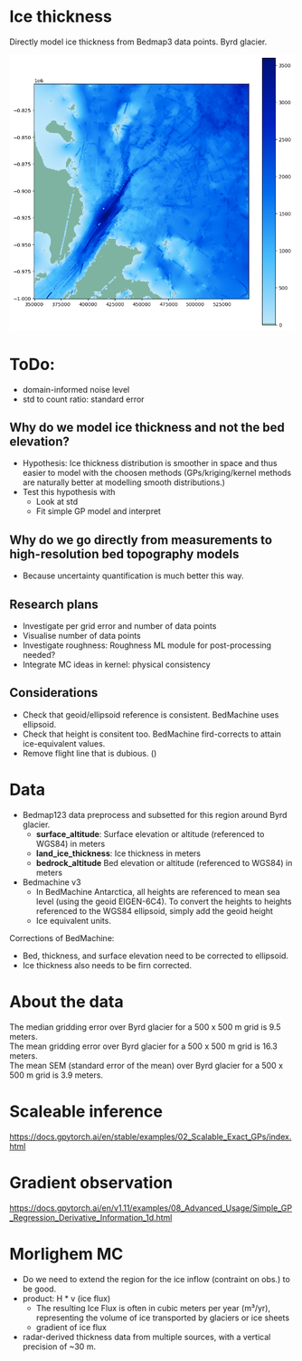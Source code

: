 # Ice thickness

Directly model ice thickness from Bedmap3 data points. Byrd glacier.

![alt text](image.png)

# ToDo:
- domain-informed noise level
- std to count ratio: standard error

## Why do we model ice thickness and not the bed elevation?
- Hypothesis: Ice thickness distribution is smoother in space and thus easier to model with the choosen methods (GPs/kriging/kernel methods are naturally better at modelling smooth distributions.)
- Test this hypothesis with
    - Look at std
    - Fit simple GP model and interpret

## Why do we go directly from measurements to high-resolution bed topography models
- Because uncertainty quantification is much better this way.

## Research plans
- Investigate per grid error and number of data points
- Visualise number of data points
- Investigate roughness: Roughness ML module for post-processing needed? 
- Integrate MC ideas in kernel: physical consistency

## Considerations
- Check that geoid/ellipsoid reference is consistent. BedMachine uses ellipsoid.
- Check that height is consitent too. BedMachine fird-corrects to attain ice-equivalent values.
- Remove flight line that is dubious. ()

# Data

- Bedmap123 data preprocess and subsetted for this region around Byrd glacier.
    - **surface_altitude**: Surface elevation or altitude (referenced to WGS84) in meters
    - **land_ice_thickness**: Ice thickness in meters
    - **bedrock_altitude** Bed elevation or altitude (referenced to WGS84) in meters
- Bedmachine v3
    - In BedMachine Antarctica, all heights are referenced to mean sea level (using the geoid EIGEN-6C4). To
convert the heights to heights referenced to the WGS84 ellipsoid, simply add the geoid height
    - Ice equivalent units.

Corrections of BedMachine:
- Bed, thickness, and surface elevation need to be corrected to ellipsoid. 
- Ice thickness also needs to be firn corrected.

# About the data

The median gridding error over Byrd glacier for a 500 x 500 m grid is 9.5 meters.  
The mean gridding error over Byrd glacier for a 500 x 500 m grid is 16.3 meters.  
The mean SEM (standard error of the mean) over Byrd glacier for a 500 x 500 m grid is 3.9 meters.

# Scaleable inference

https://docs.gpytorch.ai/en/stable/examples/02_Scalable_Exact_GPs/index.html 

# Gradient observation

https://docs.gpytorch.ai/en/v1.11/examples/08_Advanced_Usage/Simple_GP_Regression_Derivative_Information_1d.html

# Morlighem MC

- Do we need to extend the region for the ice inflow (contraint on obs.) to be good.
- product: H * v (ice flux)
    - The resulting Ice Flux is often in cubic meters per year (m³/yr), representing the volume of ice transported by glaciers or ice sheets
    - gradient of ice flux
- radar-derived thickness data from multiple sources, with a vertical precision of ~30 m.